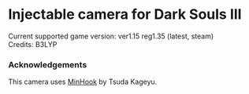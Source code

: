 Injectable camera for Dark Souls III
============================

Current supported game version: ver1.15 reg1.35 (latest, steam)  
Credits: B3LYP

### Acknowledgements
This camera uses [MinHook](https://github.com/TsudaKageyu/minhook) by Tsuda Kageyu.
